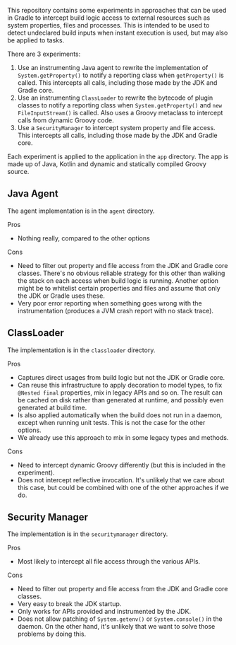 This repository contains some experiments in approaches that can be used in Gradle to intercept build logic access to 
external resources such as system properties, files and processes. This is intended to be used to detect undeclared
build inputs when instant execution is used, but may also be applied to tasks. 

There are 3 experiments:

1. Use an instrumenting Java agent to rewrite the implementation of `System.getProperty()` to notify a reporting class when `getProperty()` is called.
This intercepts all calls, including those made by the JDK and Gradle core.
2. Use an instrumenting `ClassLoader` to rewrite the bytecode of plugin classes to notify a reporting class when `System.getProperty()` and `new FileInputStream()` is called.
Also uses a Groovy metaclass to intercept calls from dynamic Groovy code.
3. Use a `SecurityManager` to intercept system property and file access. This intercepts all calls, including those made by the JDK and Gradle core.

Each experiment is applied to the application in the `app` directory. The app is made up of Java, Kotlin and dynamic and statically compiled Groovy source.

Java Agent
-----
The agent implementation is in the `agent` directory.

Pros
- Nothing really, compared to the other options

Cons
- Need to filter out property and file access from the JDK and Gradle core classes. There's no obvious reliable strategy
for this other than walking the stack on each access when build logic is running. Another option might be to whitelist 
certain properties and files and assume that only the JDK or Gradle uses these. 
- Very poor error reporting when something goes wrong with the instrumentation (produces a JVM crash report with no stack trace).

ClassLoader
----
The implementation is in the `classloader` directory.

Pros
- Captures direct usages from build logic but not the JDK or Gradle core.
- Can reuse this infrastructure to apply decoration to model types, to fix `@Nested final` properties, mix in legacy APIs and so on. The result can be cached on disk rather than generated at runtime, and possibly even generated at build time.
- Is also applied automatically when the build does not run in a daemon, except when running unit tests. This is not the case for the other options.
- We already use this approach to mix in some legacy types and methods. 

Cons 
- Need to intercept dynamic Groovy differently (but this is included in the experiment).
- Does not intercept reflective invocation. It's unlikely that we care about this case, but could be combined with one of the other approaches if we do.

Security Manager
----
The implementation is in the `securitymanager` directory.

Pros
- Most likely to intercept all file access through the various APIs.

Cons
- Need to filter out property and file access from the JDK and Gradle core classes.
- Very easy to break the JDK startup.
- Only works for APIs provided and instrumented by the JDK.
- Does not allow patching of `System.getenv()` or `System.console()` in the daemon. On the other hand, it's unlikely that we want to solve those problems by doing this.
